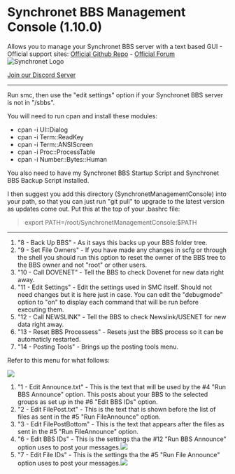 # Synchronet BBS Management Console (1.10.0)
Allows you to manage your Synchronet BBS server with a text based GUI - 
Official support sites: [Official Github Repo](https://github.com/fstltna/SynchronetManagementConsole) - [Official Forum](https://synchronetbbs.org/index.php/forum/synchronet-management-console)
![Synchronet Logo](https://SynchronetBBS.org/SynchronetLogo.png)

[Join our Discord Server](https://discord.gg/Q5KBBKY)

---

Run smc, then use the "edit settings" option if your Synchronet BBS server is not in "/sbbs".

You will need to run cpan and install these modules:

- cpan -i UI::Dialog
- cpan -i Term::ReadKey
- cpan -i Term::ANSIScreen
- cpan -i Proc::ProcessTable
- cpan -i Number::Bytes::Human

You also need to have my Synchronet BBS Startup Script and Synchronet BBS Backup Script installed.

I then suggest you add this directory (SynchronetManagementConsole) into your path, so that you can just run "git pull" to upgrade to the latest version as updates come out. Put this at the top of your .bashrc file:

>export PATH=/root/SynchronetManagementConsole:$PATH


***

1. "8 - Back Up BBS" - As it says this backs up your BBS folder tree.
2. "9 - Set File Owners" - If you have made any changes in scfg or through the shell you should run this option to reset the owner of the BBS tree to the BBS owner and not "root" or other users.
3. "10 - Call DOVENET" - Tell the BBS to check Dovenet for new data right away.
4. "11 - Edit Settings" - Edit the settings used in SMC itself. Should not need changes but it is here just in case. You can edit the "debugmode" option to "on" to display each command that will be run before executing them.
5. "12 - Call NEWSLINK" - Tell the BBS to check Newslink/USENET for new data right away.
6. "13 - Reset BBS Processess" - Resets just the BBS process so it can be automaticly restarted.
7. "14 - Posting Tools" - Brings up the posting tools menu.

Refer to this menu for what follows:

![](https://SynchronetBBS.org/SMC_Images/SMC_PostingMenu.png) 


1. "1 - Edit Announce.txt" - This is the text that will be used by the #4 "Run BBS Announce" option. This posts about your BBS to the selected groups as set up in the #6 "Edit BBS IDs" option.
2. "2 - Edit FilePost.txt" - This is the text that is shown before the list of files as sent in the #5 "Run FileAnnounce" option.
3. "3 - Edit FilePostBottom" - This is the text that appears after the files as sent in the #5 "Run FileAnnounce" option.
6. "6 - Edit BBS IDs" - This is the settings tha the #12 "Run BBS Announce" option uses to post your messages.![](https://SynchronetBBS.org/SMC_Images/SMC_BBS_IDS.png) 
7. "7 - Edit File IDs" - This is the settings tha the #5 "Run File Announce" option uses to post your messages.![](https://SynchronetBBS.org/SMC_Images/SMC_FILE_ID.png) 
